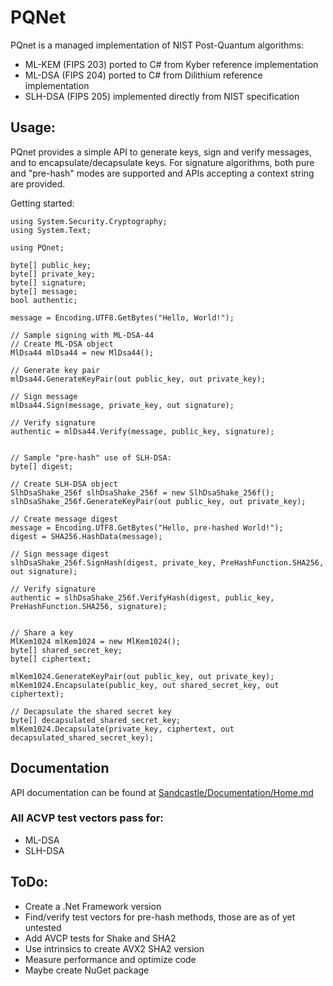# PQNet

PQnet is a managed implementation of NIST Post-Quantum algorithms:
 * ML-KEM (FIPS 203) ported to C# from Kyber reference implementation
 * ML-DSA (FIPS 204) ported to C# from Dilithium reference implementation
 * SLH-DSA (FIPS 205) implemented directly from NIST specification

## Usage:
PQnet provides a simple API to generate keys, sign and verify messages, and to encapsulate/decapsulate keys. 
For signature algorithms, both pure and "pre-hash" modes are supported and APIs accepting a context string are provided.

Getting started:

    using System.Security.Cryptography;
    using System.Text;
    
    using PQnet;
    
    byte[] public_key;
    byte[] private_key;
    byte[] signature;
    byte[] message;
    bool authentic;
    
    message = Encoding.UTF8.GetBytes("Hello, World!");
    
    // Sample signing with ML-DSA-44
    // Create ML-DSA object
    MlDsa44 mlDsa44 = new MlDsa44();
    
    // Generate key pair
    mlDsa44.GenerateKeyPair(out public_key, out private_key);
    
    // Sign message
    mlDsa44.Sign(message, private_key, out signature);
    
    // Verify signature
    authentic = mlDsa44.Verify(message, public_key, signature);
    
    
    // Sample "pre-hash" use of SLH-DSA:
    byte[] digest;
    
    // Create SLH-DSA object
    SlhDsaShake_256f slhDsaShake_256f = new SlhDsaShake_256f();
    slhDsaShake_256f.GenerateKeyPair(out public_key, out private_key);
    
    // Create message digest
    message = Encoding.UTF8.GetBytes("Hello, pre-hashed World!");
    digest = SHA256.HashData(message);
    
    // Sign message digest
    slhDsaShake_256f.SignHash(digest, private_key, PreHashFunction.SHA256, out signature);
    
    // Verify signature
    authentic = slhDsaShake_256f.VerifyHash(digest, public_key, PreHashFunction.SHA256, signature);

      
    // Share a key
    MlKem1024 mlKem1024 = new MlKem1024();
    byte[] shared_secret_key;
    byte[] ciphertext;
    
    mlKem1024.GenerateKeyPair(out public_key, out private_key);
    mlKem1024.Encapsulate(public_key, out shared_secret_key, out ciphertext);
    
    // Decapsulate the shared secret key
    byte[] decapsulated_shared_secret_key;
    mlKem1024.Decapsulate(private_key, ciphertext, out decapsulated_shared_secret_key);
 

## Documentation
  API documentation can be found at 
  [Sandcastle/Documentation/Home.md](Sandcastle/Documentation/Home.md)

### All ACVP test vectors pass for:
  - ML-DSA 
  - SLH-DSA

## ToDo:
  - Create a .Net Framework version
  - Find/verify test vectors for pre-hash methods, those are as of yet untested
  - Add AVCP tests for Shake and SHA2
  - Use intrinsics to create AVX2 SHA2 version
  - Measure performance and optimize code
  - Maybe create NuGet package






